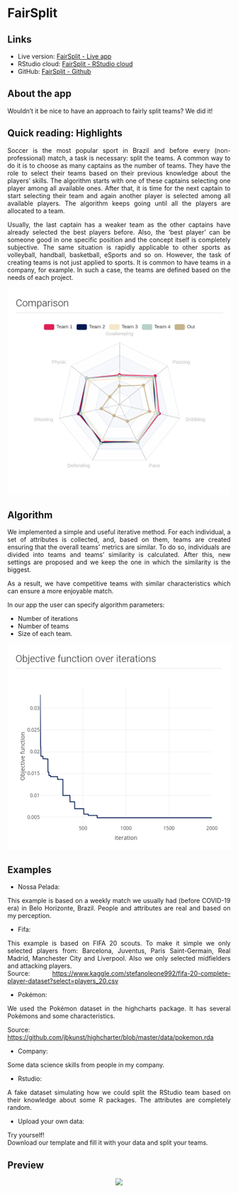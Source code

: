 
# FairSplit

<style type="text/css">
p {
  text-align: justify;
}
</style>

## Links

-   Live version: [FairSplit - Live
    app](https://voronoys.shinyapps.io/fairsplit/)
-   RStudio cloud: [FairSplit - RStudio
    cloud](https://rstudio.cloud/project/2544357)
-   GitHub: [FairSplit - Github](https://github.com/voronoys/fairsplit)

## About the app

Wouldn’t it be nice to have an approach to fairly split teams? We did
it!

## Quick reading: Highlights

Soccer is the most popular sport in Brazil and before every
(non-professional) match, a task is necessary: split the teams. A common
way to do it is to choose as many captains as the number of teams. They
have the role to select their teams based on their previous knowledge
about the players’ skills. The algorithm starts with one of these
captains selecting one player among all available ones. After that, it
is time for the next captain to start selecting their team and again
another player is selected among all available players. The algorithm
keeps going until all the players are allocated to a team.

Usually, the last captain has a weaker team as the other captains have
already selected the best players before. Also, the ‘best player’ can be
someone good in one specific position and the concept itself is
completely subjective. The same situation is rapidly applicable to other
sports as volleyball, handball, basketball, eSports and so on. However,
the task of creating teams is not just applied to sports. It is common
to have teams in a company, for example. In such a case, the teams are
defined based on the needs of each project.

<center>
<img src="docs/radar.png"></img>
</center>

## Algorithm

We implemented a simple and useful iterative method. For each
individual, a set of attributes is collected, and, based on them, teams
are created ensuring that the overall teams’ metrics are similar. To do
so, individuals are divided into teams and teams’ similarity is
calculated. After this, new settings are proposed and we keep the one in
which the similarity is the biggest.

As a result, we have competitive teams with similar characteristics
which can ensure a more enjoyable match.

In our app the user can specify algorithm parameters:

-   Number of iterations
-   Number of teams
-   Size of each team.

<center>
<img src="docs/f_obj.png"></img>
</center>

## Examples

-   Nossa Pelada:

This example is based on a weekly match we usually had (before COVID-19
era) in Belo Horizonte, Brazil. People and attributes are real and based
on my perception.

-   Fifa:

This example is based on FIFA 20 scouts. To make it simple we only
selected players from: Barcelona, Juventus, Paris Saint-Germain, Real
Madrid, Manchester City and Liverpool. Also we only selected midfielders
and attacking players. <br> Source:
<https://www.kaggle.com/stefanoleone992/fifa-20-complete-player-dataset?select=players_20.csv>

-   Pokémon:

We used the Pokémon dataset in the highcharts package. It has several
Pokémons and some characteristics.

Source:
<https://github.com/jbkunst/highcharter/blob/master/data/pokemon.rda>

-   Company:

Some data science skills from people in my company.

-   Rstudio:

A fake dataset simulating how we could split the RStudio team based on
their knowledge about some R packages. The attributes are completely
random.

-   Upload your own data:

Try yourself! <br> Download our template and fill it with your data and
split your teams.

## Preview

<center>
<img src="docs/video.gif"></img>
</center>
